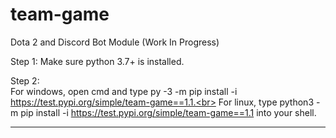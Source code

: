 # team-game

Dota 2 and Discord Bot Module (Work In Progress)

Step 1: Make sure python 3.7+ is installed.

Step 2:<br>
For windows, open cmd and type py -3 -m pip install -i https://test.pypi.org/simple/team-game==1.1.<br>
For linux, type python3 -m pip install -i https://test.pypi.org/simple/team-game==1.1 into your shell.

__________________________________________________________________________________________________________________________________________
